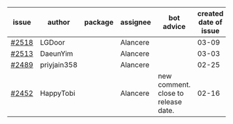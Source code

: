 | issue | author | package | assignee | bot advice | created date of issue | target release date | date from target |
| ------ | ------ | ------ | ------ | ------ | ------ | ------ | :-----: |
| [#2518](https://github.com/Azure/sdk-release-request/issues/2518) | LGDoor |  | Alancere |  | 03-09 | 03-14 |  |
| [#2513](https://github.com/Azure/sdk-release-request/issues/2513) | DaeunYim |  | Alancere |  | 03-03 | 03-07 |  |
| [#2489](https://github.com/Azure/sdk-release-request/issues/2489) | priyjain358 |  | Alancere |  | 02-25 | 03-14 |  |
| [#2452](https://github.com/Azure/sdk-release-request/issues/2452) | HappyTobi |  | Alancere | new comment. close to release date.  | 02-16 | 03-09 | -1 |
